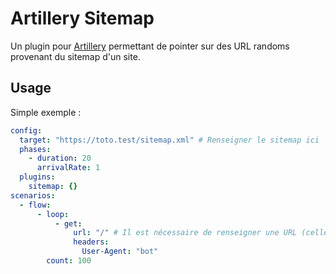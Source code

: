 # Artillery Sitemap

Un plugin pour [Artillery](https://artillery.io/) permettant de pointer sur des URL randoms provenant du sitemap d'un site.

## Usage

Simple exemple :

``` yaml
config:
  target: "https://toto.test/sitemap.xml" # Renseigner le sitemap ici
  phases:
    - duration: 20
      arrivalRate: 1
  plugins:
    sitemap: {}
scenarios:
  - flow:
      - loop:
          - get:
              url: "/" # Il est nécessaire de renseigner une URL (celle-ci sera remplacée par l'URL random)
              headers:
                User-Agent: "bot"
        count: 100
```